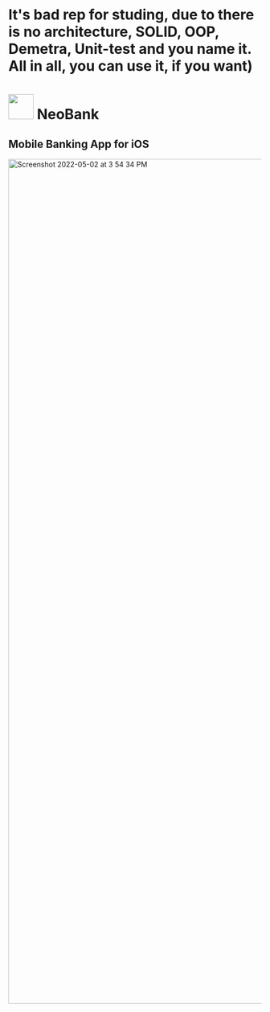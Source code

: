 # It's bad rep for studing, due to there is no architecture, SOLID, OOP, Demetra, Unit-test and you name it. All in all, you can use it, if you want)
#  <img src="https://user-images.githubusercontent.com/69400943/129394941-27a788f0-a661-47f5-b3a7-ea0bbfe86bbd.png"  width="50" height="50" /> NeoBank
## Mobile Banking App for iOS

<img width="1680" alt="Screenshot 2022-05-02 at 3 54 34 PM" src="https://user-images.githubusercontent.com/69400943/166236954-3894497e-7ff4-4767-8090-70a649c8f75c.png">

